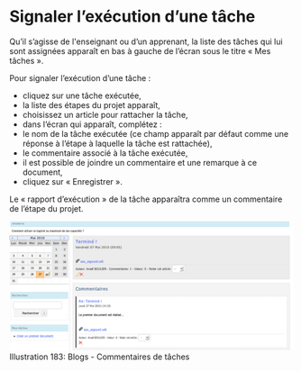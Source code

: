 # Signaler l’exécution d’une tâche

Qu’il s’agisse de l'enseignant ou d’un apprenant, la liste des tâches qui lui sont assignées apparaît en bas à gauche de l’écran sous le titre « Mes tâches ».

Pour signaler l’exécution d’une tâche :

* cliquez sur une tâche exécutée,
* la liste des étapes du projet apparaît,
* choisissez un article pour rattacher la tâche,
* dans l’écran qui apparaît, complétez :
* le nom de la tâche exécutée \(ce champ apparaît par défaut comme une réponse à l’étape à laquelle la tâche est rattachée\),
* le commentaire associé à la tâche exécutée,
* il est possible de joindre un commentaire et une remarque à ce document,
* cliquez sur « Enregistrer ».

Le « rapport d’exécution » de la tâche apparaîtra comme un commentaire de l’étape du projet.

![](../../.gitbook/assets/images174%20%284%29.png)Illustration 183: Blogs - Commentaires de tâches


